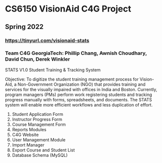 # CS6150 VisionAid C4G Project
## Spring 2022
### https://tinyurl.com/visionaid-stats

### Team C4G GeorgiaTech: Phillip Chang, Awnish Choudhary, David Chun, Derek Winkler

STATS V1.0
Student Training & Tracking System 

Objective: To digitize the student training management process for Vision-Aid, a Non-Government Organization (NGO)  that provides training and services for the visually impaired with offices in India and Boston. Currently, program managers (PMs) perform work registering students and tracking progress manually with forms, spreadsheets, and documents. The STATS system will enable more efficient workflows and less duplication of effort.

1. Student Application Form
2. Instructor Progress Form
3. Course Management Form
4. Reports Modules
5. C4G Website
6. User Management Module
7. Import Manager
8. Export Course and Student List
9. Database Schema (MySQL)
